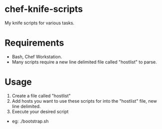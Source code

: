 chef-knife-scripts
==================
My knife scripts for various tasks.

Requirements
==================
- Bash, Chef Workstation.
- Many scripts require a new line delimited file called "hostlist" to parse.

Usage
==================
1. Create a file called "hostlist"
2. Add hosts you want to use these scripts for into the "hostlist" file, new line delimited.
3. Execute your desired script
 - eg: ./bootstrap.sh
